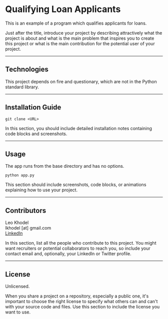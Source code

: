 # Qualifying Loan Applicants

This is an example of a program which qualifies applicants for loans.

Just after the title, introduce your project by describing attractively what the project is about and what is the main problem that inspires you to create this project or what is the main contribution for the potential user of your project.

---

## Technologies

This project depends on fire and questionary, which are not in the Python standard library.

---

## Installation Guide

~~~
git clone <URL>
~~~

In this section, you should include detailed installation notes containing code blocks and screenshots.

---

## Usage

The app runs from the base directory and has no options.

~~~
python app.py
~~~

This section should include screenshots, code blocks, or animations explaining how to use your project.

---

## Contributors

Leo Khodel  
lkhodel [at] gmail.com  
[LinkedIn](https://www.linkedin.com/in/lkhodel)

In this section, list all the people who contribute to this project. You might want recruiters or potential collaborators to reach you, so include your contact email and, optionally, your LinkedIn or Twitter profile.

---

## License

Unlicensed.

When you share a project on a repository, especially a public one, it's important to choose the right license to specify what others can and can't with your source code and files. Use this section to include the license you want to use.
